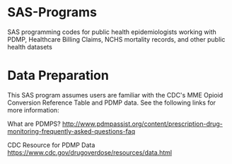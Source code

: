 # SAS-Programs
SAS programming codes for public health epidemiologists working with PDMP, Healthcare Billing Claims, NCHS mortality records, and other public health datasets

# Data Preparation
This SAS program assumes users are familiar with the CDC's MME Opioid Conversion Reference Table and PDMP data. See the following links for more information:

What are PDMPS? http://www.pdmpassist.org/content/prescription-drug-monitoring-frequently-asked-questions-faq

CDC Resource for PDMP Data https://www.cdc.gov/drugoverdose/resources/data.html
